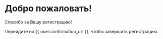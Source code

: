 Добро пожаловать!
===
Спасибо за Вашу регистрацию!

Перейдите на {{ user.confirmation_url }}, чтобы завершить регистрацию.
